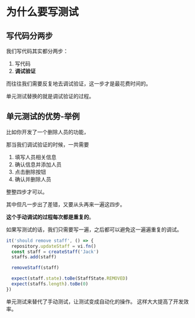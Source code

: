 # 为什么要写测试

## 写代码分两步

我们写代码其实都分两步：

1. 写代码
2. **调试验证**

而往往我们需要反复地去调试验证，这一步才是最花费时间的。

单元测试替换的就是调试验证的过程。

## 单元测试的优势-举例

比如你开发了一个删除人员的功能，

那当我们调试验证的时候，一共需要

1. 填写人员相关信息
2. 确认信息并添加人员
3. 点击删除按钮
4. 确认并删除人员

整整四步才可以。

其中但凡一步出了差错，又要从头再来一遍这四步。

**这个手动调试的过程每次都是重复的**。

如果写测试的话，我们只需要写一遍，之后都可以避免这一遍遍重复的调试。

```typescript
it('should remove staff', () => {
  repository.updateStaff = vi.fn()
  const staff = createStaff('Jack')
  staffs.add(staff)

  removeStaff(staff)

  expect(staff.state).toBe(StaffState.REMOVED)
  expect(staffs.length).toBe(0)
})
```

单元测试来替代了手动测试，让测试变成自动化的操作。
这样大大提高了开发效率。